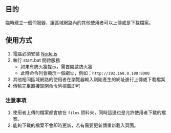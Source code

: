 ## 目的

臨時建立一個伺服器，讓區域網路內的其他使用者可以上傳或是下載檔案。

## 使用方式

1. 電腦必須安裝 [Node.js](https://nodejs.org/)
2. 執行 start.bat 開啟服務
    * 如果有防火牆提示，需要開啟防火牆
    * 此時命令列會顯示一個網址，例如：`http://192.168.0.100:8000`
3. 其他相同區域網路的使用者在瀏覽器輸入剛剛產生的網址進行上傳或下載檔案
4. 傳輸完畢直接關閉命令列視窗即可

### 注意事項

1. 使用者上傳的檔案都會放在 `files` 資料夾，同時這邊也是允許使用者下載的檔案。
2. 能夠下載的檔案不會即時更新，若有需要更新請重新載入頁面。
